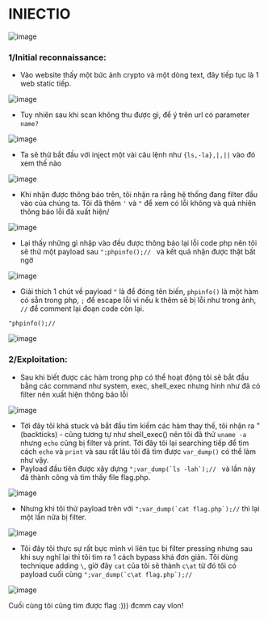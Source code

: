 # INIECTIO  

![image](https://github.com/hams0thuan/ASC_Cyber_WarGames_23/assets/93731698/bd483567-f47a-47ba-9de1-0ba4824bf736)

### 1/Initial reconnaissance:

- Vào website thấy một bức ảnh crypto và một dòng text, đây tiếp tục là 1 web static tiếp.
  
![image](https://github.com/hams0thuan/ASC_Cyber_WarGames_23/assets/93731698/3422d87d-782d-4123-8b90-63bf4068dc6c)


- Tuy nhiên sau khi scan không thu được gì, để ý trên url có parameter `name?`

![image](https://github.com/hams0thuan/ASC_Cyber_WarGames_23/assets/93731698/37ddde68-1c4c-4659-a210-7b9cfc380d0f)

- Ta sẽ thử bắt đầu với inject một vài câu lệnh như `{ls,-la},|,||` vào đó xem thế nào

![image](https://github.com/hams0thuan/ASC_Cyber_WarGames_23/assets/93731698/85e575dd-714b-4684-94b7-e07933510ea4)

- Khi nhận được thông báo trên, tôi nhận ra rằng hệ thống đang filter đầu vào của chúng ta. Tôi đã thêm `'` và `"` để xem có lỗi không và quả nhiên thông báo lỗi đã xuất hiện/

![image](https://github.com/hams0thuan/ASC_Cyber_WarGames_23/assets/93731698/b3182935-b9f0-4872-9ba7-9eaff87aadea)

- Lại thấy những gì nhập vào đều được thông báo lại lỗi code php nên tôi sẽ thử một payload sau `";phpinfo();// ` và kết quả nhận được thật bất ngờ

![image](https://github.com/hams0thuan/ASC_Cyber_WarGames_23/assets/93731698/c38fdf72-4d45-42e1-9c8b-36e25ecf6cb7)


- Giải thích 1 chút về payload `"` là để đóng tên biến, `phpinfo()` là một hàm có sẵn trong php, `;` để escape lỗi vì nếu k thêm sẽ bị lỗi như trong ảnh, `//` để comment lại đoạn code còn lại.

`"phpinfo();//`

![image](https://github.com/hams0thuan/ASC_Cyber_WarGames_23/assets/93731698/481f04ee-b37b-4a7f-80f7-675e8fa0e05a)

### 2/Exploitation:

- Sau khi biết được các hàm trong php có thể hoạt động tôi sẽ bắt đầu bằng các command như system, exec, shell_exec nhưng hình như đã có filter nên xuất hiện thông báo lỗi

![image](https://github.com/hams0thuan/ASC_Cyber_WarGames_23/assets/93731698/f99c1cdd-a490-4560-b457-5ca67370ada0)

- Tới đây tôi khá stuck và bắt đầu tìm kiếm các hàm thay thế, tôi nhận ra " (backticks) - cũng tương tự như shell_exec() nên tôi đã thử `uname -a` nhưng `echo` cũng bị filter và print. Tới đây tôi lại searching tiếp để tìm cách `echo` và `print` và sau rất lâu tôi đã tìm được `var_dump()` có thể làm như vậy.
- Payload đầu tiên được xây dựng ``` ";var_dump(`ls -lah`);//  ``` và lần này đã thành công và tìm thấy file flag.php.

![image](https://github.com/hams0thuan/ASC_Cyber_WarGames_23/assets/93731698/5f40916b-7775-4909-9114-791d6231b80e)

- Nhưng khi tôi thử payload trên với ``` ";var_dump(`cat flag.php`);// ``` thì lại một lần nữa bị filter.

![image](https://github.com/hams0thuan/ASC_Cyber_WarGames_23/assets/93731698/7e527a19-4690-42b2-bc0e-8c63c628ac07)

- Tôi đây tôi thực sự rất bực mình vì liên tục bị filter pressing nhưng sau khi suy nghĩ lại thì tôi tìm ra 1 cách bypass khá đơn giản. Tôi dùng technique adding `\`, giờ đây `cat` của tôi sẽ thành `c\at` từ đó tôi có payload cuối cùng ``` ";var_dump(`c\at flag.php`);// ```

![image](https://github.com/hams0thuan/ASC_Cyber_WarGames_23/assets/93731698/78f00cc4-6064-4606-8f3e-e2c016e317f1)

Cuối cùng tôi cũng tìm được flag :))) đcmm cay vlon!
